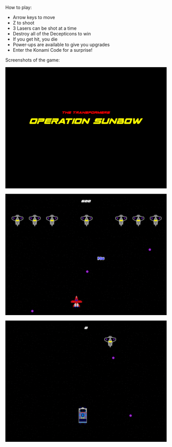 How to play: 
 - Arrow keys to move
 - Z to shoot
 - 3 Lasers can be shot at a time
 - Destroy all of the Decepticons to win
 - If you get hit, you die
 - Power-ups are available to give you upgrades
 - Enter the Konami Code for a surprise!

Screenshots of the game:

![Screenshot1](https://raw.githubusercontent.com/ObotPrime/the-transformers-operation-sunbow/master/TTOSscreenshot1.png)

![Screenshot2](https://raw.githubusercontent.com/ObotPrime/the-transformers-operation-sunbow/master/TTOSscreenshot2.png)

![Screenshot3](https://raw.githubusercontent.com/ObotPrime/the-transformers-operation-sunbow/master/TTOSscreenshot3.png)
